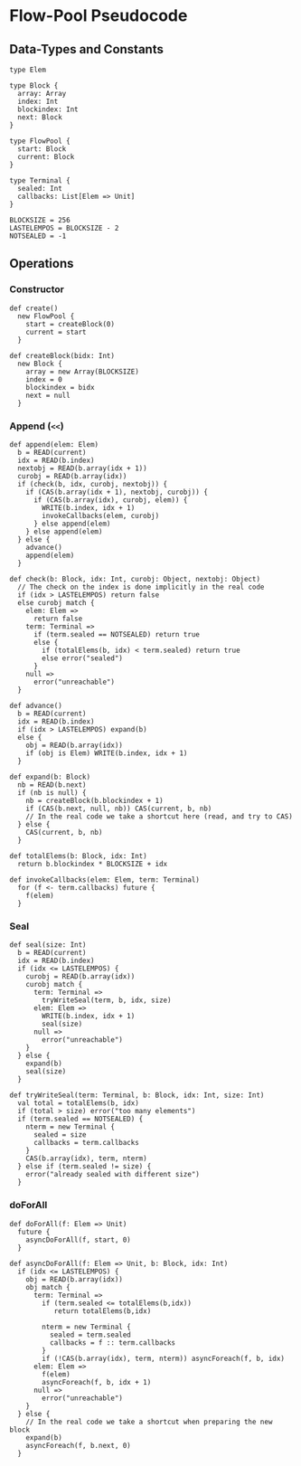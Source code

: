 




# Flow-Pool Pseudocode



## Data-Types and Constants

	type Elem
	
    type Block {
	  array: Array
	  index: Int
	  blockindex: Int
	  next: Block
	}
	
	type FlowPool {
  	  start: Block
      current: Block
	}
	
	type Terminal {
	  sealed: Int
	  callbacks: List[Elem => Unit]
	}
	
	BLOCKSIZE = 256
	LASTELEMPOS = BLOCKSIZE - 2
	NOTSEALED = -1
	
	
## Operations


### Constructor

    def create()
	  new FlowPool {
	    start = createBlock(0)
		current = start
	  }
	
    def createBlock(bidx: Int)
      new Block {
	    array = new Array(BLOCKSIZE)
	    index = 0
	    blockindex = bidx
	    next = null
	  }

### Append (`<<`)
	
    def append(elem: Elem)
	  b = READ(current)
	  idx = READ(b.index)
	  nextobj = READ(b.array(idx + 1))
	  curobj = READ(b.array(idx))
	  if (check(b, idx, curobj, nextobj)) {
  	    if (CAS(b.array(idx + 1), nextobj, curobj)) {
 	      if (CAS(b.array(idx), curobj, elem)) {
		    WRITE(b.index, idx + 1)
			invokeCallbacks(elem, curobj)
		  } else append(elem)
	    } else append(elem)
	  } else {
	    advance()
		append(elem)
	  }
	
	def check(b: Block, idx: Int, curobj: Object, nextobj: Object)
      // The check on the index is done implicitly in the real code
	  if (idx > LASTELEMPOS) return false
	  else curobj match {
	    elem: Elem =>
		  return false
		term: Terminal =>
		  if (term.sealed == NOTSEALED) return true
		  else {
			if (totalElems(b, idx) < term.sealed) return true
			else error("sealed")
		  }
		null =>
		  error("unreachable")
	  }
	
	def advance()
	  b = READ(current)
	  idx = READ(b.index)
	  if (idx > LASTELEMPOS) expand(b)
	  else {
	    obj = READ(b.array(idx))
	    if (obj is Elem) WRITE(b.index, idx + 1)
	  }
	
	def expand(b: Block)
	  nb = READ(b.next)
	  if (nb is null) {
	    nb = createBlock(b.blockindex + 1)
	    if (CAS(b.next, null, nb)) CAS(current, b, nb)
        // In the real code we take a shortcut here (read, and try to CAS)
	  } else {
	    CAS(current, b, nb)
	  }
	
	def totalElems(b: Block, idx: Int)
	  return b.blockindex * BLOCKSIZE + idx
    
	def invokeCallbacks(elem: Elem, term: Terminal)
	  for (f <- term.callbacks) future {
	    f(elem)
	  }


### Seal

	def seal(size: Int)
	  b = READ(current)
	  idx = READ(b.index)
	  if (idx <= LASTELEMPOS) {
	    curobj = READ(b.array(idx))
	    curobj match {
		  term: Terminal =>
		    tryWriteSeal(term, b, idx, size)
		  elem: Elem =>
		    WRITE(b.index, idx + 1)
		    seal(size)
		  null =>
		    error("unreachable")
		}
	  } else {
        expand(b)
        seal(size)
      }
	
	def tryWriteSeal(term: Terminal, b: Block, idx: Int, size: Int)
	  val total = totalElems(b, idx)
	  if (total > size) error("too many elements")
	  if (term.sealed == NOTSEALED) {
	    nterm = new Terminal {
		  sealed = size
		  callbacks = term.callbacks
		}
	    CAS(b.array(idx), term, nterm)
	  } else if (term.sealed != size) {
	    error("already sealed with different size")
	  }


### doForAll

    def doForAll(f: Elem => Unit)
	  future {
	    asyncDoForAll(f, start, 0)
	  }
	
	def asyncDoForAll(f: Elem => Unit, b: Block, idx: Int)
	  if (idx <= LASTELEMPOS) {
        obj = READ(b.array(idx))
	    obj match {
	      term: Terminal =>
            if (term.sealed <= totalElems(b,idx))
               return totalElems(b,idx)

		    nterm = new Terminal {
			  sealed = term.sealed
			  callbacks = f :: term.callbacks
			}
		    if (!CAS(b.array(idx), term, nterm)) asyncForeach(f, b, idx)
		  elem: Elem =>
		    f(elem)
			asyncForeach(f, b, idx + 1)
		  null =>
		    error("unreachable")
		}
	  } else {
        // In the real code we take a shortcut when preparing the new block
	    expand(b)
		asyncForeach(f, b.next, 0)
	  }
	  
